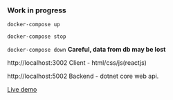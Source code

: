 ### Work in progress

`docker-compose up`

`docker-compose stop`

`docker-compose down` __Careful, data from db may be lost__

http://localhost:3002 Client - html/css/js(reactjs)

http://localhost:5002 Backend - dotnet core web api.

[Live demo](https://weather.robins.nu)